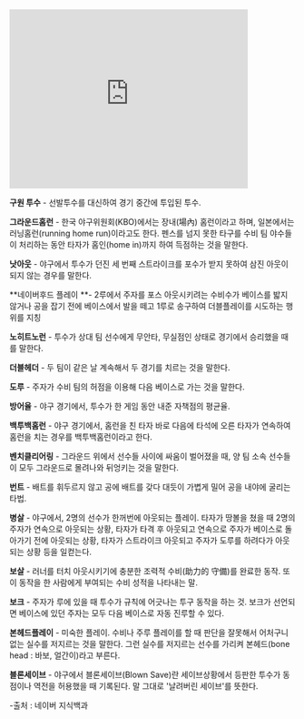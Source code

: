 <iframe width="420" height="315" src="https://www.youtube.com/embed/pwWKD7dSB_w" frameborder="0" allowfullscreen></iframe>

**구원 투수** - 선발투수를 대신하여 경기 중간에 투입된 투수.

**그라운드홈런** - 한국 야구위원회(KBO)에서는 장내(場內) 홈런이라고 하며, 일본에서는 러닝홈런(running home run)이라고도 한다. 펜스를 넘지 못한 타구를 수비 팀 야수들이 처리하는 동안 타자가 홈인(home in)까지 하여 득점하는 것을 말한다.

**낫아웃** - 야구에서 투수가 던진 세 번째 스트라이크를 포수가 받지 못하여 삼진 아웃이 되지 않는 경우를 말한다.

**네이버후드 플레이 **- 2루에서 주자를 포스 아웃시키려는 수비수가 베이스를 밟지 않거나 공을 잡기 전에 베이스에서 발을 떼고 1루로 송구하여 더블플레이를 시도하는 행위를 지칭

**노히트노런** - 투수가 상대 팀 선수에게 무안타, 무실점인 상태로 경기에서 승리했을 때를 말한다.

**더블헤더** - 두 팀이 같은 날 계속해서 두 경기를 치르는 것을 말한다.

**도루** - 주자가 수비 팀의 허점을 이용해 다음 베이스로 가는 것을 말한다.

**방어율** - 야구 경기에서, 투수가 한 게임 동안 내준 자책점의 평균율.

**백투백홈런** - 야구 경기에서, 홈런을 친 타자 바로 다음에 타석에 오른 타자가 연속하여 홈런을 치는 경우를 백투백홈런이라고 한다.

**벤치클리어링** - 그라운드 위에서 선수들 사이에 싸움이 벌어졌을 때, 양 팀 소속 선수들이 모두 그라운드로 몰려나와 뒤엉키는 것을 말한다. 

**번트** - 배트를 휘두르지 않고 공에 배트를 갖다 대듯이 가볍게 밀어 공을 내야에 굴리는 타법.

**병살** - 야구에서, 2명의 선수가 한꺼번에 아웃되는 플레이. 타자가 땅볼을 쳤을 때 2명의 주자가 연속으로 아웃되는 상황, 타자가 타격 후 아웃되고 연속으로 주자가 베이스로 돌아가기 전에 아웃되는 상황, 타자가 스트라이크 아웃되고 주자가 도루를 하려다가 아웃되는 상황 등을 일컫는다.

**보살** - 러너를 터치 아웃시키기에 충분한 조력적 수비(助力的 守備)를 완료한 동작. 또 이 동작을 한 사람에게 부여되는 수비 성적을 나타내는 말.

**보크** - 주자가 루에 있을 때 투수가 규칙에 어긋나는 투구 동작을 하는 것. 보크가 선언되면 베이스에 있던 주자는 모두 다음 베이스로 자동 진루할 수 있다.

**본헤드플레이** - 미숙한 플레이. 수비나 주루 플레이를 할 때 판단을 잘못해서 어처구니 없는 실수를 저지르는 것을 말한다. 그런 실수를 저지르는 선수를 가리켜 본헤드(bone head : 바보, 얼간이)라고 부른다.

**블론세이브** - 야구에서 블론세이브(Blown Save)란 세이브상황에서 등판한 투수가 동점이나 역전을 허용했을 때 기록된다. 말 그대로 '날려버린 세이브'를 뜻한다.

-출처 : 네이버 지식백과 
